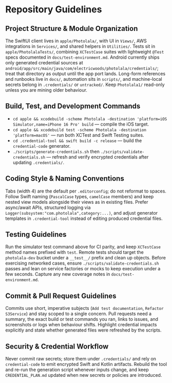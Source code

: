 # Repository Guidelines

## Project Structure & Module Organization
The SwiftUI client lives in `apple/Photolala/`, with UI in `Views/`, AWS integrations in `Services/`, and shared helpers in `Utilities/`. Tests sit in `apple/PhotolalaTests/`, combining `XCTestCase` suites with lightweight `@Test` specs documented in `docs/test-environment.md`. Android currently ships only generated credential sources at `android/app/src/main/java/com/electricwoods/photolala/credentials/`; treat that directory as output until the app port lands. Long-form references and runbooks live in `docs/`, automation sits in `scripts/`, and machine-local secrets belong in `.credentials/` or `untracked/`. Keep `Photolala1/` read-only unless you are mining older behaviour.

## Build, Test, and Development Commands
- `cd apple && xcodebuild -scheme Photolala -destination 'platform=iOS Simulator,name=iPhone 16 Pro' build` — compile the iOS target.
- `cd apple && xcodebuild test -scheme Photolala -destination 'platform=macOS'` — run both XCTest and Swift Testing suites.
- `cd .credential-tool && swift build -c release` — build the `credential-code` generator.
- `./scripts/generate-credentials.sh` then `./scripts/validate-credentials.sh` — refresh and verify encrypted credentials after updating `.credentials/`.

## Coding Style & Naming Conventions
Tabs (width 4) are the default per `.editorconfig`; do not reformat to spaces. Follow Swift naming (`PascalCase` types, `camelCase` members) and keep nested view models alongside their views as in existing files. Prefer async/await APIs, structured logging via `Logger(subsystem:"com.photolala",category:...)`, and adjust generator templates in `.credential-tool` instead of editing produced credential files.

## Testing Guidelines
Run the simulator test command above for CI parity, and keep `XCTestCase` method names prefixed with `test`. Remote tests should target the `photolala-dev` bucket under a `__test__/` prefix and clean up objects. Before exercising networked cases, ensure `./scripts/validate-credentials.sh` passes and lean on service factories or mocks to keep execution under a few seconds. Capture any new coverage notes in `docs/test-environment.md`.

## Commit & Pull Request Guidelines
Commits use short, imperative subjects (`Add test documentation`, `Refactor S3Service`) and stay scoped to a single concern. Pull requests need a summary, the exact build or test commands you ran, links to issues, and screenshots or logs when behaviour shifts. Highlight credential impacts explicitly and state whether generated files were refreshed by the scripts.

## Security & Credential Workflow
Never commit raw secrets; store them under `.credentials/` and rely on `credential-code` to emit encrypted Swift and Kotlin artifacts. Rebuild the tool and re-run the generation script whenever inputs change, and keep `CREDENTIAL_PLAN.md` updated when new secrets or policies are introduced.
